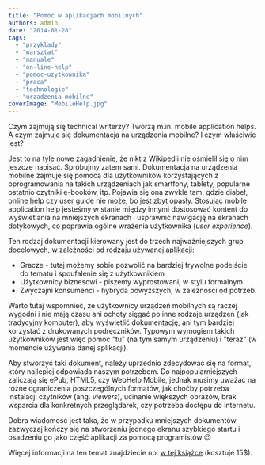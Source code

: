 ```yaml
---
title: "Pomoc w aplikacjach mobilnych"
authors: admin
date: "2014-01-28"
tags:
  - "przyklady"
  - "warsztat"
  - "manuale"
  - "on-line-help"
  - "pomoc-uzytkownika"
  - "praca"
  - "technologie"
  - "urzadzenia-mobilne"
coverImage: "MobileHelp.jpg"
---
```


Czym zajmują się technical writerzy? Tworzą m.in. mobile application helps. A
czym zajmuje się dokumentacja na urządzenia mobilne? I czym właściwie jest?

<!--truncate-->

Jest to na tyle nowe zagadnienie, że nikt z Wikipedii nie ośmielił się o nim
jeszcze napisać. Spróbujmy zatem sami. Dokumentacja na urządzenia mobilne
zajmuje się pomocą dla użytkowników korzystających z oprogramowania na takich
urządzeniach jak smartfony, tablety, popularne ostatnio czytniki e-booków, itp.
Pojawia się ona zwykle tam, gdzie diabeł, online help czy user guide nie może,
bo jest zbyt opasły. Stosując mobile application help jesteśmy w stanie między
innymi dostosować kontent do wyświetlania na mniejszych ekranach i usprawnić
nawigację na ekranach dotykowych, co poprawia ogólne wrażenia użytkownika (_user
experience_).

Ten rodzaj dokumentacji kierowany jest do trzech najważniejszych grup
docelowych, w zależności od rodzaju używanej aplikacji:

- Gracze - tutaj możemy sobie pozwolić na bardziej frywolne podejście do tematu
  i spoufalenie się z użytkownikiem
- Użytkownicy biznesowi - piszemy wyprostowani, w stylu formalnym
- Zwyczajni konsumenci - hybryda powyższych, w zależności od potrzeb.

Warto tutaj wspomnieć, że użytkownicy urządzeń mobilnych są raczej wygodni i nie
mają czasu ani ochoty sięgać po inne rodzaje urządzeń (jak tradycyjny komputer),
aby wyświetlić dokumentację, ani tym bardziej korzystać z drukowanych
podręczników. Typowym wymogiem takich użytkowników jest więc pomoc "tu" (na tym
samym urządzeniu) i "teraz" (w momencie używania danej aplikacji).

Aby stworzyć taki dokument, należy uprzednio zdecydować się na format, który
najlepiej odpowiada naszym potrzebom. Do najpopularniejszych zaliczają się ePub,
HTML5, czy WebHelp Mobile, jednak musimy uważać na różne ograniczenia
poszczególnych formatów, jak choćby potrzeba instalacji czytników (ang.
_viewers_), ucinanie większych obrazów, brak wsparcia dla konkretnych
przeglądarek, czy potrzeba dostępu do internetu.

Dobra wiadomość jest taka, że w przypadku mniejszych dokumentów zazwyczaj kończy
się na stworzeniu jednego ekranu szybkiego startu i osadzeniu go jako część
aplikacji za pomocą programistów 😉

Więcej informacji na ten temat znajdziecie np.
[w tej książce](http://www.writersua.com/mobile/book.htm) (kosztuje 15$).
